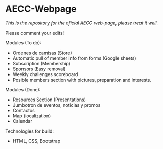 # AECC-Webpage

_This is the repository for the oficial AECC web-page, please treat it well._

Please comment your edits!

Modules (To do):
- Ordenes de camisas (Store)
- Automatic pull of member info from forms (Google sheets)
- Subscription (Membership)
- Sponsors (Easy removal)
- Weekly challenges scoreboard
- Posible members section with pictures, preparation and interests.

Modules (Done):
- Resources Section (Presentations)
- Jumbotron de eventos, noticias y promos
- Contactos 
- Map (localization)
- Calendar

Technologies for build:
- HTML, CSS, Bootstrap
